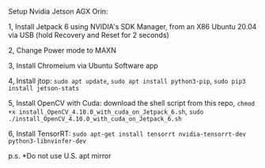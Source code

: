 Setup Nvidia Jetson AGX Orin:

1, Install Jetpack 6 using NVIDIA's SDK Manager, from an X86 Ubuntu 20.04 via USB (hold Recovery and Reset for 2 seconds)

2, Change Power mode to MAXN

3, Install Chromeium via Ubuntu Software app

4, Install jtop: 
`sudo apt update`, 
`sudo apt install python3-pip`, 
`sudo pip3 install jetson-stats`

5, Install OpenCV with Cuda: download the shell script from this repo, 
`chmod +x install_OpenCV_4.10.0_with_cuda_on_Jetpack_6.sh`, 
`sudo ./install_OpenCV_4.10.0_with_cuda_on_Jetpack_6.sh`

6, Install TensorRT: 
`sudo apt-get install tensorrt nvidia-tensorrt-dev python3-libnvinfer-dev`

p.s. *Do not use U.S. apt mirror
